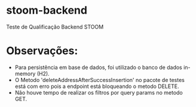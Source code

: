# stoom-backend
Teste de Qualificação Backend STOOM

# Observações:
- Para persistência em base de dados, foi utilizado o banco de dados in-memory (H2).
- O Metodo 'deleteAddressAfterSuccessInsertion' no pacote de testes está com erro pois a endpoint está bloqueando o metodo DELETE.
- Não houve tempo de realizar os filtros por query params no metodo GET.


